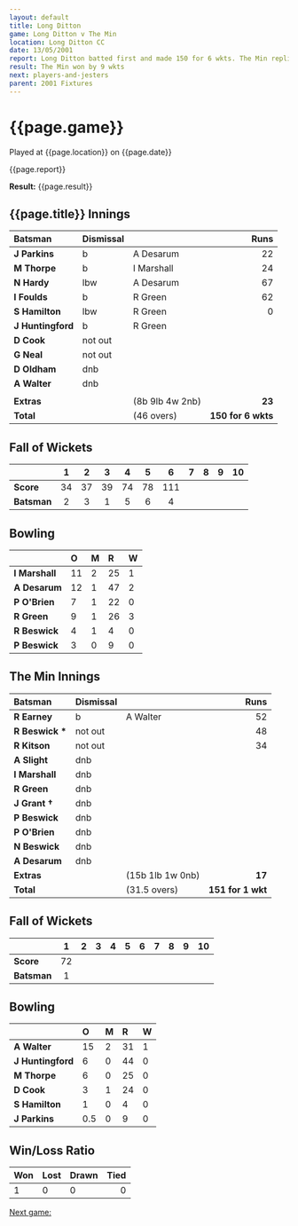```yaml
---
layout: default
title: Long Ditton
game: Long Ditton v The Min
location: Long Ditton CC
date: 13/05/2001
report: Long Ditton batted first and made 150 for 6 wkts. The Min replied with 151 for 1 wkt
result: The Min won by 9 wkts
next: players-and-jesters
parent: 2001 Fixtures
---
```


# {{page.game}}

Played at {{page.location}} on {{page.date}}

{{page.report}}

**Result:** {{page.result}}


## {{page.title}} Innings

| Batsman | Dismissal |  | Runs |
|:---|:---|---|---:|
| **J Parkins** | b | A Desarum | 22 |
| **M Thorpe** | b | I Marshall | 24 |
| **N Hardy** | lbw | A Desarum | 67 |
| **I Foulds** | b | R Green | 62 |
| **S Hamilton** | lbw | R Green | 0 |
| **J Huntingford** | b | R Green |  |
| **D Cook** | not out |  |  |
| **G Neal** | not out |  |  |
| **D Oldham** | dnb |  |  |
| **A Walter** | dnb |  |  |
|  |  |  |  |
| **Extras** | | (8b 9lb 4w 2nb) | **23** |
| **Total** | | (46 overs) | ****150 for 6 wkts**** |

## Fall of Wickets

| | 1 | 2 | 3 | 4 | 5 | 6 | 7 | 8 | 9 | 10 |
|---|:---:|:---:|:---:|:---:|:---:|:---:|:---:|:---:|:---:|:---:|
| **Score** | 34 | 37 | 39 | 74 | 78 | 111 |  |  |  |  |
| **Batsman** | 2 | 3 | 1 | 5 | 6 | 4 |  |  |  |  |

## Bowling

| | O | M | R | W |
|---|:---|:---|:---|:---|
| **I Marshall** | 11 | 2 | 25 | 1 |
| **A Desarum** | 12 | 1 | 47 | 2 |
| **P O'Brien** | 7 | 1 | 22 | 0 |
| **R Green** | 9 | 1 | 26 | 3 |
| **R Beswick** | 4 | 1 | 4 | 0 |
| **P Beswick** | 3 | 0 | 9 | 0 |

## The Min Innings

| Batsman | Dismissal |  | Runs |
|:---|:---|---|---:|
| **R Earney** | b | A Walter | 52 |
| **R Beswick &#42;** | not out |  | 48 |
| **R Kitson** | not out |  | 34 |
| **A Slight** | dnb |  |  |
| **I Marshall** | dnb |  |  |
| **R Green** | dnb |  |  |
| **J Grant &#8224;** | dnb |  |  |
| **P Beswick** | dnb |  |  |
| **P O'Brien** | dnb |  |  |
| **N Beswick** | dnb |  |  |
| **A Desarum** | dnb |  |  |
| **Extras** | | (15b 1lb 1w 0nb) | **17** |
| **Total** | | (31.5 overs) | ****151 for 1 wkt**** |

## Fall of Wickets

| | 1 | 2 | 3 | 4 | 5 | 6 | 7 | 8 | 9 | 10 |
|---|:---:|:---:|:---:|:---:|:---:|:---:|:---:|:---:|:---:|:---:|
| **Score** | 72 |  |  |  |  |  |  |  |  |  |
| **Batsman** | 1 |  |  |  |  |  |  |  |  |  |

## Bowling

| | O | M | R | W |
|---|:---|:---|:---|:---|
| **A Walter** | 15 | 2 | 31 | 1 |
| **J Huntingford** | 6 | 0 | 44 | 0 |
| **M Thorpe** | 6 | 0 | 25 | 0 |
| **D Cook** | 3 | 1 | 24 | 0 |
| **S Hamilton** | 1 | 0 | 4 | 0 |
| **J Parkins** | 0.5 | 0 | 9 | 0 |

## Win/Loss Ratio

| Won | Lost | Drawn | Tied |
|:---|:---|:---|---:|
| 1 | 0 | 0 | 0 |

[Next game:]({{page.next}})